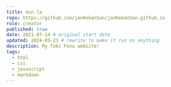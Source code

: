 ```yaml
---
title: mun.la
repo: https://github.com/janKekanSan/janKekanSan.github.io
role: creator
published: true
date: 2021-07-14 # original start date
updated: 2024-05-23 # rewrite to make it run on anything
description: My Toki Pona website!
tags:
  - html
  - css
  - javascript
  - markdown
---
```

